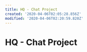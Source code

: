 ```yaml
---
title: HQ - Chat Project
created: '2020-04-06T02:05:28.856Z'
modified: '2020-04-06T02:20:59.820Z'
---
```


# HQ - Chat Project 
